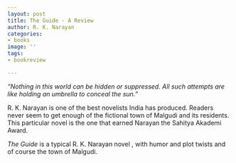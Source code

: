 ```yaml
---
layout: post
title: The Guide - A Review
author: R. K. Narayan
categories:
- books
image: ''
tags:
- bookreview

---
```

_“Nothing in this world can be hidden or suppressed. All such attempts are like holding an umbrella to conceal the sun.”_

R. K. Narayan is one of the best novelists India has produced. Readers never seem to get enough of the fictional town of Malgudi and its residents. This particular novel is the one that earned Narayan the Sahitya Akademi Award.

_The Guide_ is a typical R. K. Narayan novel , with humor and plot twists and of course the town of Malgudi.
